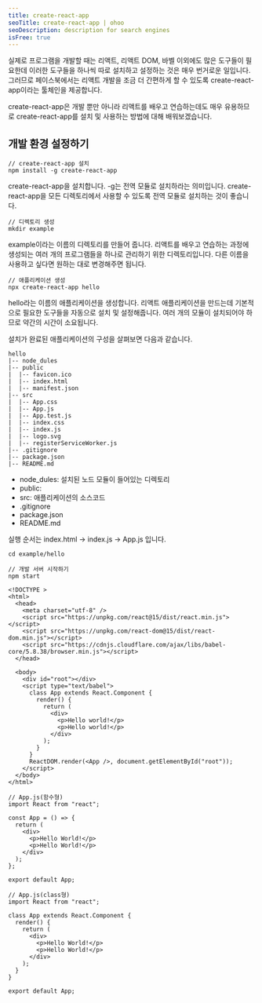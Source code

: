 ```yaml
---
title: create-react-app
seoTitle: create-react-app | ohoo
seoDescription: description for search engines
isFree: true
---
```



실제로 프로그램을 개발할 때는 리액트, 리액트 DOM, 바벨 이외에도 많은 도구들이 필요한데 이러한 도구들을 하나씩 따로 설치하고 설정하는 것은 매우 번거로운 일입니다. 그러므로 페이스북에서는 리액트 개발을 조금 더 간편하게 할 수 있도록 create-react-app이라는 툴체인을 제공합니다.

create-react-app은 개발 뿐만 아니라 리액트를 배우고 연습하는데도 매우 유용하므로 create-react-app를 설치 및 사용하는 방법에 대해 배워보겠습니다.

## 개발 환경 설정하기
```
// create-react-app 설치 
npm install -g create-react-app 
```

create-react-app을 설치합니다. -g는 전역 모듈로 설치하라는 의미입니다. create-react-app을 모든 디렉토리에서 사용할 수 있도록 전역 모듈로 설치하는 것이 좋습니다.
```
// 디렉토리 생성
mkdir example
```

example이라는 이름의 디렉토리를 만들어 줍니다. 리액트를 배우고 연습하는 과정에 생성되는 여러 개의 프로그램들을 하나로 관리하기 위한 디렉토리입니다. 다른 이름을 사용하고 싶다면 원하는 대로 변경해주면 됩니다. 
```
// 애플리케이션 생성
npx create-react-app hello
```

hello라는 이름의 애플리케이션을 생성합니다. 리액트 애플리케이션을 만드는데 기본적으로 필요한 도구들을 자동으로 설치 및 설정해줍니다. 여러 개의 모듈이 설치되어야 하므로 약간의 시간이 소요됩니다. 

설치가 완료된 애플리케이션의 구성을 살펴보면 다음과 같습니다.
```
hello
|-- node_dules
|-- public
|  |-- favicon.ico
|  |-- index.html
|  |-- manifest.json
|-- src
|  |-- App.css
|  |-- App.js
|  |-- App.test.js
|  |-- index.css
|  |-- index.js
|  |-- logo.svg
|  |-- registerServiceWorker.js
|-- .gitignore
|-- package.json
|-- README.md
```

* node_dules: 설치된 노드 모듈이 들어있는 디렉토리
* public: 
* src: 애플리케이션의 소스코드
* .gitignore
* package.json
* README.md


실행 순서는 index.html -> index.js -> App.js 입니다.


```
cd example/hello
```
```
// 개발 서버 시작하기
npm start
```





```
<!DOCTYPE >
<html>
  <head>
    <meta charset="utf-8" />
    <script src="https://unpkg.com/react@15/dist/react.min.js"></script>
    <script src="https://unpkg.com/react-dom@15/dist/react-dom.min.js"></script>
    <script src="https://cdnjs.cloudflare.com/ajax/libs/babel-core/5.8.38/browser.min.js"></script>
  </head>

  <body>
    <div id="root"></div>
    <script type="text/babel">
      class App extends React.Component {
        render() {
          return (
            <div>
              <p>Hello world!</p>
              <p>Hello world!</p>
            </div>
          );
        }
      }
      ReactDOM.render(<App />, document.getElementById("root"));
    </script>
  </body>
</html>
```

```
// App.js(함수형)
import React from "react";

const App = () => {
  return (
    <div>
      <p>Hello World!</p>
      <p>Hello World!</p>
    </div>
  );
};

export default App;
```

```
// App.js(class형)
import React from "react";

class App extends React.Component {
  render() {
    return (
      <div>
        <p>Hello World!</p>
        <p>Hello World!</p>
      </div>
    );
  }
}

export default App;
```



